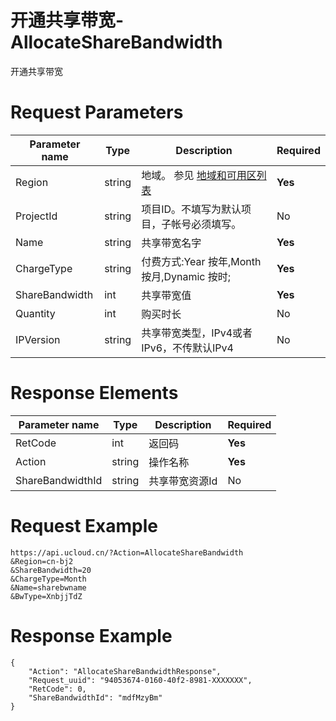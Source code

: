 # 开通共享带宽-AllocateShareBandwidth

开通共享带宽

# Request Parameters
|Parameter name|Type|Description|Required|
|---|---|---|---|
|Region|string|地域。 参见 [地域和可用区列表](api/summary/regionlist)|**Yes**|
|ProjectId|string|项目ID。不填写为默认项目，子帐号必须填写。|No|
|Name|string|共享带宽名字|**Yes**|
|ChargeType|string|付费方式:Year 按年,Month 按月,Dynamic 按时;|**Yes**|
|ShareBandwidth|int|共享带宽值|**Yes**|
|Quantity|int|购买时长|No|
|IPVersion|string|共享带宽类型，IPv4或者IPv6，不传默认IPv4|No|

# Response Elements
|Parameter name|Type|Description|Required|
|---|---|---|---|
|RetCode|int|返回码|**Yes**|
|Action|string|操作名称|**Yes**|
|ShareBandwidthId|string|共享带宽资源Id|No|

# Request Example
```
https://api.ucloud.cn/?Action=AllocateShareBandwidth
&Region=cn-bj2
&ShareBandwidth=20
&ChargeType=Month
&Name=sharebwname
&BwType=XnbjjTdZ
```

# Response Example
```
{
    "Action": "AllocateShareBandwidthResponse", 
    "Request_uuid": "94053674-0160-40f2-8981-XXXXXXX", 
    "RetCode": 0, 
    "ShareBandwidthId": "mdfMzyBm"
}
```

